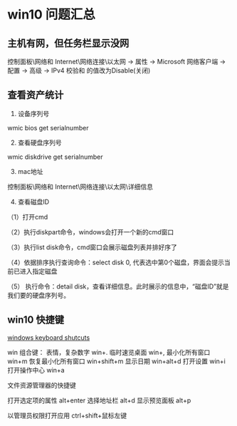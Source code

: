 # win10 问题汇总

## 主机有网，但任务栏显示没网
控制面板\网络和 Internet\网络连接\以太网 -> 属性 -> Microsoft 网络客户端 -> 配置 -> 高级 -> IPv4 校验和
的值改为Disable(关闭)

## 查看资产统计
1. 设备序列号

wmic bios get serialnumber

2. 查看硬盘序列号

wmic diskdrive get serialnumber

3. mac地址

控制面板\网络和 Internet\网络连接\以太网\详细信息

4. 查看磁盘ID

（1）打开cmd

（2）执行diskpart命令，windows会打开一个新的cmd窗口

（3）执行list disk命令，cmd窗口会展示磁盘列表并排好序了

（4）依据排序执行查询命令：select disk 0, 代表选中第0个磁盘，界面会提示当前已进入指定磁盘

（5） 执行命令：detail disk，查看详细信息。此时展示的信息中，“磁盘ID”就是我们要的硬盘序列号。

## win10 快捷键
[windows keyboard shutcuts](https://support.microsoft.com/zh-cn/help/12445/windows-keyboard-shortcuts)


win 组合键：
表情，复杂数字  win+.
临时速览桌面 win+,
最小化所有窗口  win+m
恢复最小化所有窗口 win+shift+m
显示日期  win+alt+d
打开设置  win+i
打开操作中心 win+a


文件资源管理器的快捷键

打开选定项的属性  alt+enter
选择地址栏  alt+d
显示预览面板  alt+p


以管理员权限打开应用  ctrl+shift+鼠标左键




